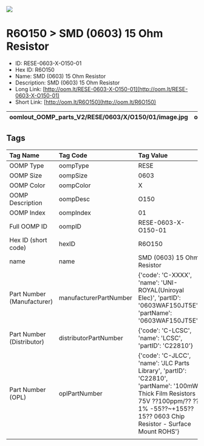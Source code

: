 


  
![][im]
# R6O150 > SMD (0603) 15 Ohm Resistor

- ID: RESE-0603-X-O150-01
- Hex ID: R6O150
- Name: SMD (0603) 15 Ohm Resistor
- Description: SMD (0603) 15 Ohm Resistor
- Long Link: [http://oom.lt/RESE-0603-X-O150-01](http://oom.lt/RESE-0603-X-O150-01)
- Short Link: [http://oom.lt/R6O150](http://oom.lt/R6O150)
  

|oomlout_OOMP_parts_V2/RESE/0603/X/O150/01/image.jpg|oomlout_OOMP_parts_V2/RESE/0603/X/O150/01/image_BOTTOM.jpg|oomlout_OOMP_parts_V2/RESE/0603/X/O150/01/image_RE.jpg||
| :---: | :---: | :---: | :---: |

## Tags
  

|Tag Name|Tag Code|Tag Value|
| :--- | :--- | :--- |
|OOMP Type|oompType|RESE|
|OOMP Size|oompSize|0603|
|OOMP Color|oompColor|X|
|OOMP Description|oompDesc|O150|
|OOMP Index|oompIndex|01|
|Full OOMP ID|oompID|RESE-0603-X-O150-01|
|Hex ID (short code)|hexID|R6O150|
|name|name|SMD (0603) 15 Ohm Resistor|
|Part Number (Manufacturer)|manufacturerPartNumber|{'code': 'C-XXXX', 'name': 'UNI-ROYAL(Uniroyal Elec)', 'partID': '0603WAF150JT5E', 'partName': '0603WAF150JT5E'}|
|Part Number (Distributor)|distributorPartNumber|{'code': 'C-LCSC', 'name': 'LCSC', 'partID': 'C22810'}|
|Part Number (OPL)|oplPartNumber|{'code': 'C-JLCC', 'name': 'JLC Parts Library', 'partID': 'C22810', 'partName': '100mW Thick Film Resistors 75V ??100ppm/?? ??1% -55??~+155?? 15?? 0603  Chip Resistor - Surface Mount ROHS'}|
||||



[im]: RESE/0603/X/O150/01/image_450.jpg
